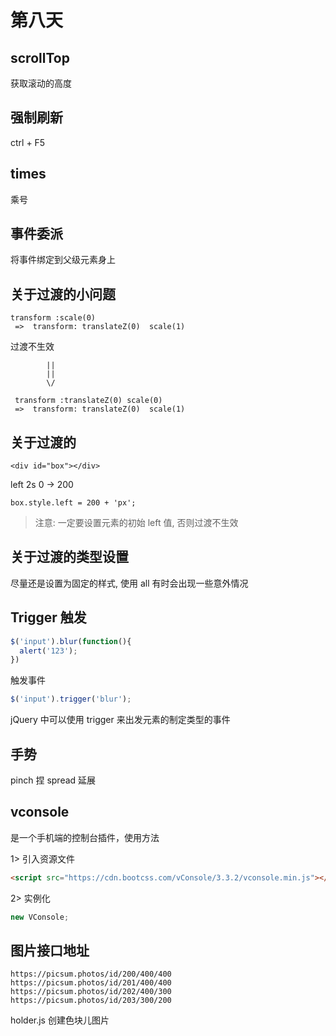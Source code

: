 # 第八天

## scrollTop
获取滚动的高度

## 强制刷新
ctrl + F5

## times 
乘号

## 事件委派
将事件绑定到父级元素身上

## 关于过渡的小问题
```shell script
transform :scale(0)    
 =>  transform: translateZ(0)  scale(1) 
```
 过渡不生效
 
            ||
            ||
            \/
```shell script
 transform :translateZ(0) scale(0)    
 =>  transform: translateZ(0)  scale(1) 
```

## 关于过渡的
```shell script
<div id="box"></div>
```
left  2s  0  ->  200

```shell script
box.style.left = 200 + 'px';
```

> 注意: 一定要设置元素的初始 left 值, 否则过渡不生效


## 关于过渡的类型设置
尽量还是设置为固定的样式, 使用 all 有时会出现一些意外情况

## Trigger 触发
```js
$('input').blur(function(){
  alert('123');
})
```
触发事件
```js
$('input').trigger('blur');
```
jQuery 中可以使用 trigger 来出发元素的制定类型的事件

## 手势
pinch 捏
spread 延展

## vconsole
是一个手机端的控制台插件，使用方法

1> 引入资源文件
```html
<script src="https://cdn.bootcss.com/vConsole/3.3.2/vconsole.min.js"></script>
```
2> 实例化
```js
new VConsole;
```

## 图片接口地址
```
https://picsum.photos/id/200/400/400
https://picsum.photos/id/201/400/400
https://picsum.photos/id/202/400/300
https://picsum.photos/id/203/300/200
```

holder.js 创建色块儿图片
